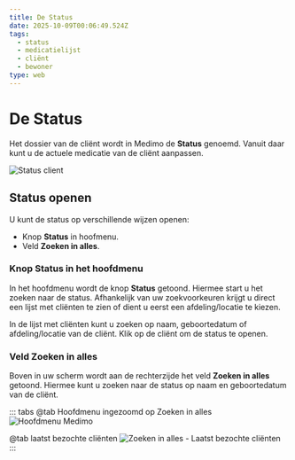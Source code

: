 ```yaml
---
title: De Status
date: 2025-10-09T00:06:49.524Z
tags:
  - status
  - medicatielijst
  - cliënt
  - bewoner
type: web
---
```

# De Status

Het dossier van de cliënt wordt in Medimo de **Status** genoemd. Vanuit daar kunt u de actuele medicatie van de cliënt aanpassen.

![Status client](/uploads/screenshot-2025-10-09-at-08-16-22-medimo-evs.png "Status client")

## Status openen

U kunt de status op verschillende wijzen openen:

* Knop **Status** in hoofmenu.
* Veld **Zoeken in alles**.

### Knop Status in het hoofdmenu

In het hoofdmenu wordt de knop **Status** getoond. Hiermee start u het zoeken naar de status. Afhankelijk van uw zoekvoorkeuren krijgt u direct een lijst met cliënten te zien of dient u eerst een afdeling/locatie te kiezen.

In de lijst met cliënten kunt u zoeken op naam, geboortedatum of afdeling/locatie van de cliënt. Klik op de cliënt om de status te openen.

### Veld Zoeken in alles

Boven in uw scherm wordt aan de rechterzijde het veld **Zoeken in alles** getoond. Hiermee kunt u zoeken naar de status op naam en geboortedatum van de cliënt.

::: tabs
@tab Hoofdmenu ingezoomd op Zoeken in alles
![Hoofdmenu Medimo](/images/voorschrijven-hoofdmenu-full-screen-top.png)

@tab laatst bezochte cliënten
![Zoeken in alles - Laatst bezochte cliënten](/images/zoeken-in-alles-laast-bezochte-clienten.png)
:::